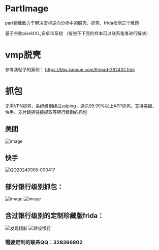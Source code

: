 # PartImage
part镜像致力于解决安卓逆向分析中的脱壳、抓包、frida检测三个难题

基于谷歌pixel4XL,安卓10系统
（有脱不下壳的样本可以联系笔者进行解决）

# vmp脱壳
参考我帖子的案例：
https://bbs.kanxue.com/thread-282432.htm

# 抓包
无需VPN抓包，系统级别绕过sslping，通杀99.99%以上APP抓包。支持美团、快手、支付跳转链接抓取等银行级别的抓包
## 美团
![image](https://github.com/user-attachments/assets/24a838e1-a4b4-47c2-b756-24dd3387d767)



## 快手
![QQ20240905-000417](https://github.com/user-attachments/assets/2cdea014-819e-4d8c-9f21-84bf812a77dc)


## 部分银行级别抓包：
![image](https://github.com/user-attachments/assets/f6d75f0e-ac40-4301-8e20-24afc8cf15be)
![image](https://github.com/user-attachments/assets/7982e186-1e1a-4a82-83a0-3d2ba0e5c696)



## 含过银行级别的定制珍藏版frida：
![发现精彩](https://github.com/user-attachments/assets/5bb56b49-2188-462d-80f1-20c1075c0e3d)
![建设银行](https://github.com/user-attachments/assets/3863e653-05f8-4ac9-b2eb-abed90c9e466)


### 需要定制的联系QQ：328366802
